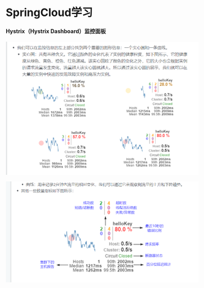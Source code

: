 # SpringCloud学习

#### Hystrix（Hystrix Dashboard）监控面板

![](https://github.com/huangruiqing/goodgoodstudy/blob/master/springCloud/Hystrix%E7%9B%91%E6%8E%A7%E9%9D%A2%E6%9D%BF1.png?raw=true)

![](https://github.com/huangruiqing/goodgoodstudy/blob/master/springCloud/Hystrix%E7%9B%91%E6%8E%A7%E9%9D%A2%E6%9D%BF2.png?raw=true)